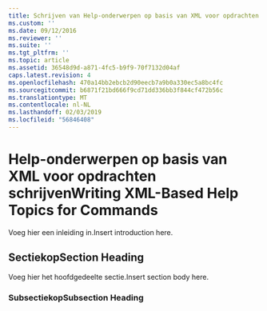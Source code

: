 ```yaml
---
title: Schrijven van Help-onderwerpen op basis van XML voor opdrachten | Microsoft Docs
ms.custom: ''
ms.date: 09/12/2016
ms.reviewer: ''
ms.suite: ''
ms.tgt_pltfrm: ''
ms.topic: article
ms.assetid: 36548d9d-a871-4fc5-b9f9-70f7132d04af
caps.latest.revision: 4
ms.openlocfilehash: 470a14bb2ebcb2d90eecb7a9b0a330ec5a8bc4fc
ms.sourcegitcommit: b6871f21bd666f9cd71dd336bb3f844cf472b56c
ms.translationtype: MT
ms.contentlocale: nl-NL
ms.lasthandoff: 02/03/2019
ms.locfileid: "56846408"
---
```

# <a name="writing-xml-based-help-topics-for-commands"></a><span data-ttu-id="c3623-102">Help-onderwerpen op basis van XML voor opdrachten schrijven</span><span class="sxs-lookup"><span data-stu-id="c3623-102">Writing XML-Based Help Topics for Commands</span></span>

<span data-ttu-id="c3623-103">Voeg hier een inleiding in.</span><span class="sxs-lookup"><span data-stu-id="c3623-103">Insert introduction here.</span></span>

## <a name="section-heading"></a><span data-ttu-id="c3623-104">Sectiekop</span><span class="sxs-lookup"><span data-stu-id="c3623-104">Section Heading</span></span>

 <span data-ttu-id="c3623-105">Voeg hier het hoofdgedeelte sectie.</span><span class="sxs-lookup"><span data-stu-id="c3623-105">Insert section body here.</span></span>

### <a name="subsection-heading"></a><span data-ttu-id="c3623-106">Subsectiekop</span><span class="sxs-lookup"><span data-stu-id="c3623-106">Subsection Heading</span></span>
